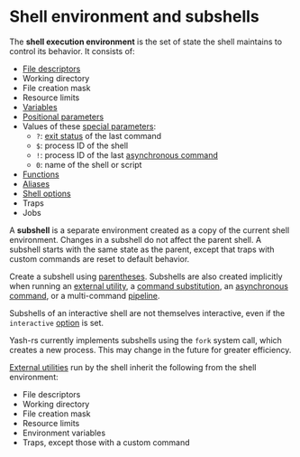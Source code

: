 # Shell environment and subshells

The **shell execution environment** is the set of state the shell maintains to control its behavior. It consists of:

- [File descriptors](language/redirections/index.html#what-are-file-descriptors)
- Working directory
- File creation mask <!-- TODO: link to umask -->
- Resource limits <!-- TODO: link to ulimit -->
- [Variables](language/parameters/variables.md)
- [Positional parameters](language/parameters/positional.md)
- Values of these [special parameters](language/parameters/special.md):
    - `?`: [exit status](language/commands/exit_status.md) of the last command
    - `$`: process ID of the shell
    - `!`: process ID of the last [asynchronous command]
    - `0`: name of the shell or script
- [Functions](language/functions.md)
- [Aliases](language/aliases.md)
- [Shell options](options.md)
- Traps <!-- TODO: link to Signals and traps -->
- Jobs <!-- TODO: link to Job control -->

A **subshell** is a separate environment created as a copy of the current shell environment. Changes in a subshell do not affect the parent shell. A subshell starts with the same state as the parent, except that traps with custom commands are reset to default behavior.

Create a subshell using [parentheses](language/commands/grouping.md#subshells). Subshells are also created implicitly when running an [external utility](language/commands/simple.md#command-search), a [command substitution](language/words/command_substitution.md), an [asynchronous command], or a multi-command [pipeline](language/commands/pipelines.md).

Subshells of an interactive shell are not themselves interactive, even if the `interactive` [option](options.md) is set.

Yash-rs currently implements subshells using the `fork` system call, which creates a new process. This may change in the future for greater efficiency.

[External utilities](language/commands/simple.md#command-search) run by the shell inherit the following from the shell environment:

- File descriptors
- Working directory
- File creation mask
- Resource limits
- Environment variables
- Traps, except those with a custom command

[asynchronous command]: language/commands/lists.md#asynchronous-commands
